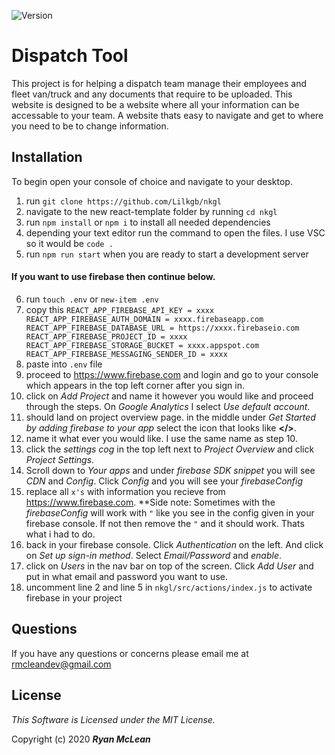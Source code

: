 
![Version](https://img.shields.io/badge/Version-1.0-brightgreen?style=for-the-badge)

# Dispatch Tool

This project is for helping a dispatch team manage their employees and fleet van/truck and any documents that require to be uploaded. This website is designed to be a website where all your information can be accessable to your team. A website thats easy to navigate and get to where you need to be to change information. 

## Installation

To begin open your console of choice and navigate to your desktop.

1) run `git clone https://github.com/Lilkgb/nkgl`
2) navigate to the new react-template folder by running `cd nkgl`
3) run `npm install` or `npm i` to install all needed dependencies
4) depending your text editor run the command to open the files. I use VSC so it would be `code .`
5) run `npm run start` when you are ready to start a development server

#### If you want to use firebase then continue below.

6) run `touch .env` or `new-item .env`
7) copy this `
REACT_APP_FIREBASE_API_KEY = xxxx
REACT_APP_FIREBASE_AUTH_DOMAIN = xxxx.firebaseapp.com
REACT_APP_FIREBASE_DATABASE_URL = https://xxxx.firebaseio.com
REACT_APP_FIREBASE_PROJECT_ID = xxxx
REACT_APP_FIREBASE_STORAGE_BUCKET = xxxx.appspot.com
REACT_APP_FIREBASE_MESSAGING_SENDER_ID = xxxx
`
8) paste into `.env` file
9) proceed to https://www.firebase.com and login and go to your console which appears in the top left corner after you sign in.
10) click on *Add Project* and name it however you would like and proceed through the steps. On *Google Analytics* I select *Use default account*.
11) should land on project overview page. in the middle under *Get Started by adding firebase to your app* select the icon that looks like **</>**.
12) name it what ever you would like. I use the same name as step 10.
13) click the *settings cog* in the top left next to *Project Overview* and click *Project Settings*.
14) Scroll down to *Your apps* and under *firebase SDK snippet* you will see *CDN* and *Config*. Click *Config* and you will see your *firebaseConfig*
15) replace all `x's` with information you recieve from https://www.firebase.com.
**Side note: Sometimes with the *firebaseConfig* will work with `"` like you see in the config given in your firebase console. If not then remove the `"` and it should work. Thats what i had to do.
16) back in your firebase console. Click *Authentication* on the left. And click on *Set up sign-in method*. Select *Email/Password* and *enable*.
17) click on *Users* in the nav bar on top of the screen. Click *Add User* and put in what email and password you want to use.
16) uncomment line 2 and line 5 in `nkgl/src/actions/index.js` to activate firebase in your project

## Questions

If you have any questions or concerns please email me at rmcleandev@gmail.com

## License

*This Software is Licensed under the MIT License.*

Copyright (c) 2020 **_Ryan McLean_**

